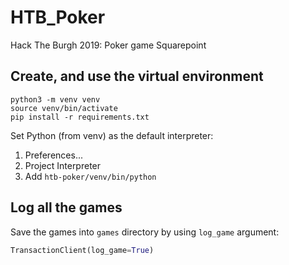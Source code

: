 # HTB_Poker
Hack The Burgh 2019: Poker game Squarepoint

## Create, and use the virtual environment

```
python3 -m venv venv
source venv/bin/activate
pip install -r requirements.txt
```

Set Python (from venv) as the default interpreter:
1. Preferences...
2. Project Interpreter
3. Add `htb-poker/venv/bin/python`
 

## Log all the games
Save the games into `games` directory by using `log_game` argument:
```python
TransactionClient(log_game=True)
```

